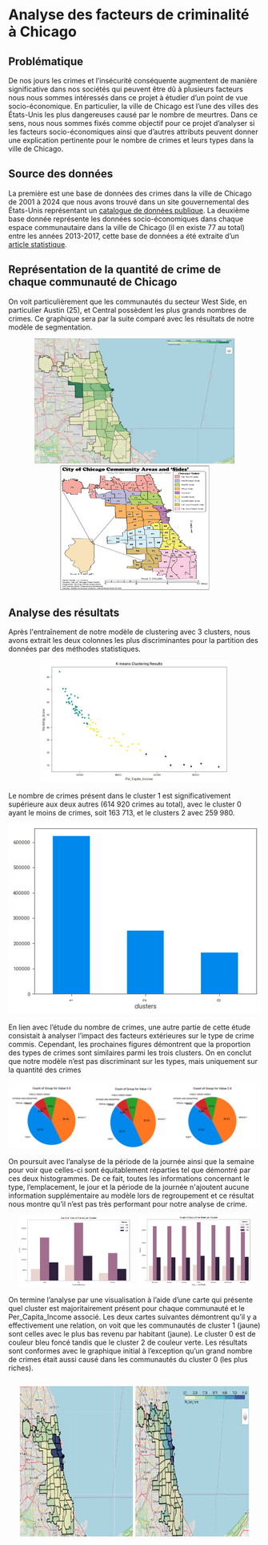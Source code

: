 # Analyse des facteurs de criminalité à Chicago 
## Problématique
De nos jours les crimes et l’insécurité conséquente augmentent de manière significative dans nos sociétés qui peuvent être dû à plusieurs facteurs nous nous sommes intéressés dans ce projet à étudier d’un point de vue socio-économique. En particulier, la ville de Chicago est l’une des villes des États-Unis les plus dangereuses causé par le nombre de meurtres. Dans ce sens, nous nous sommes fixés comme objectif pour ce projet d’analyser si les facteurs socio-économiques ainsi que d’autres attributs peuvent donner une explication pertinente pour le nombre de crimes et leurs types dans la ville de Chicago. 
## Source des données
La première est une base de données des crimes dans la ville de Chicago de 2001 à 2024 que nous avons trouvé dans un site gouvernemental des États-Unis représentant un [catalogue de données publique](https://catalog.data.gov/dataset/crimes-2001-to-present). La deuxième base donnée représente les données socio-économiques dans chaque espace communautaire dans la ville de Chicago (il en existe 77 au total) entre les années 2013-2017, cette base de données a été extraite d’un [article statistique](https://greatcities.uic.edu/wp-content/uploads/2019/12/Hardship-Index-Fact-Sheet-2017-ACS-Final.pdf).
## Représentation de la quantité de crime de chaque communauté de Chicago
On voit particulièrement que les communautés du secteur West Side, en particulier Austin (25), et Central possèdent les plus grands nombres de crimes. Ce graphique sera par la suite comparé avec les résultats de notre modèle de segmentation.
<p align="center">
  <img src="images/crimes_per_area.PNG" alt="Crimes Per Area" width="400px" height="250px">
  <img src="images/Chicago-Community-Areas-Map-min.png" alt="Chicago Community Areas Map" width="300px" height="250px">
</p>

## Analyse des résultats
Après l'entraînement de notre modèle de clustering avec 3 clusters, nous avons extrait les deux colonnes les plus discriminantes pour la partition des données par des méthodes statistiques. 
<p align="center">
  <img src="images/K-Means_Clustering_Results.png" alt="K-Means results" style="width: 75%; height: auto;">
</p>
Le nombre de crimes présent dans le cluster 1 est significativement supérieure aux deux autres (614 920 crimes au total), avec le cluster  0 ayant le moins de crimes, soit 163 713, et le clusters 2 avec 259 980.
<p align="center">
  <img src="images/Clusters_Histogram.png" alt="Clusters Repartition">
</p>
En lien avec l’étude du nombre de crimes, une autre partie de cette étude consistait à analyser l’impact 
des facteurs extérieures sur le type de crime commis. Cependant, les prochaines figures démontrent que 
la proportion des types de crimes sont similaires parmi les trois clusters. On en conclut que notre modèle 
n’est pas discriminant sur les types, mais uniquement sur la quantité des crimes

![Clusters Repartition](images/Crimes_types_repartition.PNG)

On poursuit avec l’analyse de la période de la journée ainsi que la semaine pour voir que celles-ci sont 
équitablement réparties tel que démontré par ces deux histogrammes. De ce fait, toutes les informations 
concernant le type, l’emplacement, le jour et la période de la journée n'ajoutent aucune information 
supplémentaire au modèle lors de regroupement et ce résultat nous montre qu’il n’est pas très performant 
pour notre analyse de crime.

<p align="center">
  <img src="images/crimes_count_per_time_day.png" alt="Crimes Count Per Time of Day" style="display: inline-block; width: 45%; margin-right: 2%;">
  <img src="images/crimes_coutn_per_day_week.png" alt="Crimes Count Per Day of Week" style="display: inline-block; width: 45%;">
</p>

On termine l’analyse par une visualisation à l’aide d’une carte qui présente quel cluster est 
majoritairement présent pour chaque communauté et le Per_Capita_Income associé. Les deux cartes 
suivantes démontrent qu’il y a effectivement une relation, on voit que les communautés de cluster 1 
(jaune) sont celles avec le plus bas revenu par habitant (jaune). Le cluster 0 est de couleur bleu foncé 
tandis que le cluster 2 de couleur verte. Les résultats sont conformes avec le graphique initial à 
l’exception qu’un grand nombre de crimes était aussi causé dans les communautés du cluster 0 (les plus 
riches).

<div style="display: flex; justify-content: center; align-items: center; gap: 10px;">
  <p align="center">
  <img src="images/clusters_majorite.png" alt="Crimes Count Per Time of Day" style="height: 300px; width: 45%;">
  <img src="images/Per_Capita_Income.png" alt="Crimes Count Per Day of Week" style="height: 300px; width: 45%;">
  </p>
</div>




